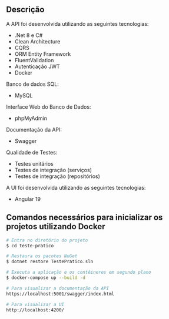 ## Descrição

A API foi desenvolvida utilizando as seguintes tecnologias:

- .Net 8 e C#
- Clean Architecture
- CQRS
- ORM Entity Framework
- FluentValidation
- Autenticação JWT
- Docker

Banco de dados SQL:

- MySQL

Interface Web do Banco de Dados:

- phpMyAdmin

Documentação da API:

- Swagger

Qualidade de Testes:

- Testes unitários
- Testes de integração (serviços)
- Testes de integração (repositórios)

A UI foi desenvolvida utilizando as seguintes tecnologias:

- Angular 19


## Comandos necessários para inicializar os projetos utilizando Docker

```bash
# Entra no diretório do projeto
$ cd teste-pratico

# Restaura os pacotes NuGet
$ dotnet restore TestePratico.sln

# Executa a aplicação e os contêineres em segundo plano
$ docker-compose up --build -d

# Para visualizar a documentação da API
https://localhost:5001/swagger/index.html

# Para visualizar a UI
http://localhost:4200/
```
